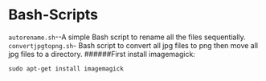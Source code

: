 # Bash-Scripts
<code>autorename.sh</code>--A simple Bash script to rename all the files sequentially.<br>
<code>convertjpgtopng.sh</code>- Bash script to convert all jpg files to png then move all jpg files to a directory.
######First install imagemagick:

<code>sudo apt-get install imagemagick</code>
